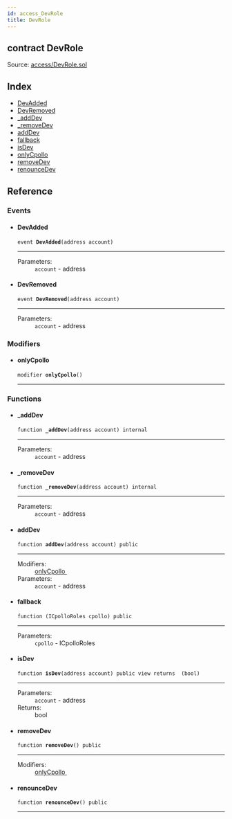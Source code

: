 ```yaml
---
id: access_DevRole
title: DevRole
---
```


<div class="contract-doc"><div class="contract"><h2 class="contract-header"><span class="contract-kind">contract</span> DevRole</h2><div class="source">Source: <a href="https://github.com/Cpollo/Ethereum/blob/v0.0.1/contracts/access/DevRole.sol" target="_blank">access/DevRole.sol</a></div></div><div class="index"><h2>Index</h2><ul><li><a href="access_DevRole.html#DevAdded">DevAdded</a></li><li><a href="access_DevRole.html#DevRemoved">DevRemoved</a></li><li><a href="access_DevRole.html#_addDev">_addDev</a></li><li><a href="access_DevRole.html#_removeDev">_removeDev</a></li><li><a href="access_DevRole.html#addDev">addDev</a></li><li><a href="access_DevRole.html#">fallback</a></li><li><a href="access_DevRole.html#isDev">isDev</a></li><li><a href="access_DevRole.html#onlyCpollo">onlyCpollo</a></li><li><a href="access_DevRole.html#removeDev">removeDev</a></li><li><a href="access_DevRole.html#renounceDev">renounceDev</a></li></ul></div><div class="reference"><h2>Reference</h2><div class="events"><h3>Events</h3><ul><li><div class="item event"><span id="DevAdded" class="anchor-marker"></span><h4 class="name">DevAdded</h4><div class="body"><code class="signature">event <strong>DevAdded</strong><span>(address account) </span></code><hr/><dl><dt><span class="label-parameters">Parameters:</span></dt><dd><div><code>account</code> - address</div></dd></dl></div></div></li><li><div class="item event"><span id="DevRemoved" class="anchor-marker"></span><h4 class="name">DevRemoved</h4><div class="body"><code class="signature">event <strong>DevRemoved</strong><span>(address account) </span></code><hr/><dl><dt><span class="label-parameters">Parameters:</span></dt><dd><div><code>account</code> - address</div></dd></dl></div></div></li></ul></div><div class="modifiers"><h3>Modifiers</h3><ul><li><div class="item modifier"><span id="onlyCpollo" class="anchor-marker"></span><h4 class="name">onlyCpollo</h4><div class="body"><code class="signature">modifier <strong>onlyCpollo</strong><span>() </span></code><hr/></div></div></li></ul></div><div class="functions"><h3>Functions</h3><ul><li><div class="item function"><span id="_addDev" class="anchor-marker"></span><h4 class="name">_addDev</h4><div class="body"><code class="signature">function <strong>_addDev</strong><span>(address account) </span><span>internal </span></code><hr/><dl><dt><span class="label-parameters">Parameters:</span></dt><dd><div><code>account</code> - address</div></dd></dl></div></div></li><li><div class="item function"><span id="_removeDev" class="anchor-marker"></span><h4 class="name">_removeDev</h4><div class="body"><code class="signature">function <strong>_removeDev</strong><span>(address account) </span><span>internal </span></code><hr/><dl><dt><span class="label-parameters">Parameters:</span></dt><dd><div><code>account</code> - address</div></dd></dl></div></div></li><li><div class="item function"><span id="addDev" class="anchor-marker"></span><h4 class="name">addDev</h4><div class="body"><code class="signature">function <strong>addDev</strong><span>(address account) </span><span>public </span></code><hr/><dl><dt><span class="label-modifiers">Modifiers:</span></dt><dd><a href="access_DevRole.html#onlyCpollo">onlyCpollo </a></dd><dt><span class="label-parameters">Parameters:</span></dt><dd><div><code>account</code> - address</div></dd></dl></div></div></li><li><div class="item function"><span id="fallback" class="anchor-marker"></span><h4 class="name">fallback</h4><div class="body"><code class="signature">function <strong></strong><span>(ICpolloRoles cpollo) </span><span>public </span></code><hr/><dl><dt><span class="label-parameters">Parameters:</span></dt><dd><div><code>cpollo</code> - ICpolloRoles</div></dd></dl></div></div></li><li><div class="item function"><span id="isDev" class="anchor-marker"></span><h4 class="name">isDev</h4><div class="body"><code class="signature">function <strong>isDev</strong><span>(address account) </span><span>public </span><span>view </span><span>returns  (bool) </span></code><hr/><dl><dt><span class="label-parameters">Parameters:</span></dt><dd><div><code>account</code> - address</div></dd><dt><span class="label-return">Returns:</span></dt><dd>bool</dd></dl></div></div></li><li><div class="item function"><span id="removeDev" class="anchor-marker"></span><h4 class="name">removeDev</h4><div class="body"><code class="signature">function <strong>removeDev</strong><span>() </span><span>public </span></code><hr/><dl><dt><span class="label-modifiers">Modifiers:</span></dt><dd><a href="access_DevRole.html#onlyCpollo">onlyCpollo </a></dd></dl></div></div></li><li><div class="item function"><span id="renounceDev" class="anchor-marker"></span><h4 class="name">renounceDev</h4><div class="body"><code class="signature">function <strong>renounceDev</strong><span>() </span><span>public </span></code><hr/></div></div></li></ul></div></div></div>
